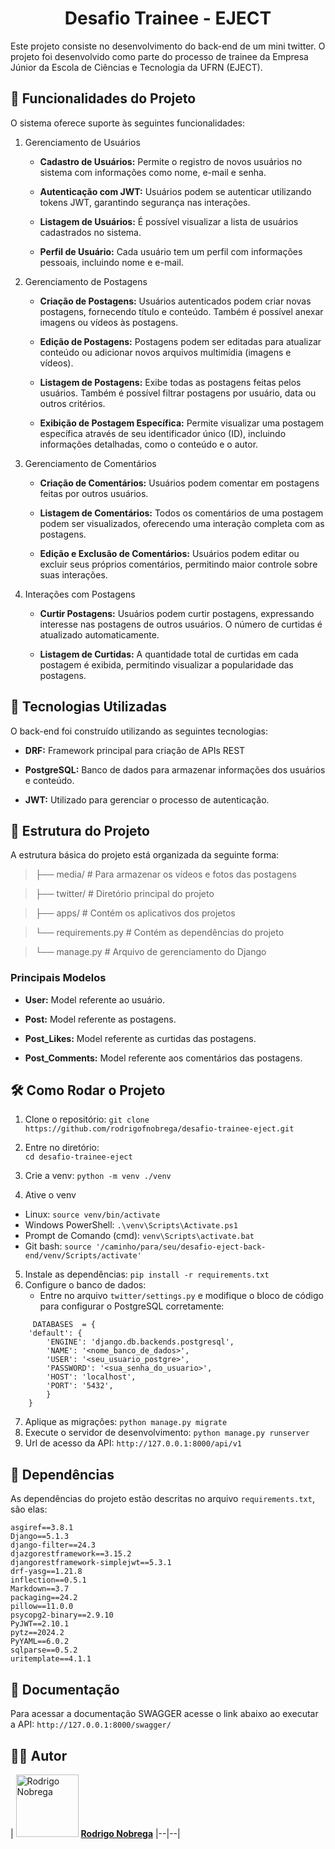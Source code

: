 
<h1 align="center"> Desafio Trainee - EJECT </h1>
Este projeto consiste no desenvolvimento do back-end de um mini twitter. O projeto foi desenvolvido como parte do processo de trainee da Empresa Júnior da Escola de Ciências e Tecnologia da UFRN (EJECT). 

## 🔧 Funcionalidades do Projeto

O sistema oferece suporte às seguintes funcionalidades:

1. Gerenciamento de Usuários

	- **Cadastro de Usuários:** Permite o registro de novos usuários no sistema com informações como nome, e-mail e senha.

	- **Autenticação com JWT:** Usuários podem se autenticar utilizando tokens JWT, garantindo segurança nas interações.

	- **Listagem de Usuários:** É possível visualizar a lista de usuários cadastrados no sistema.

	- **Perfil de Usuário:** Cada usuário tem um perfil com informações pessoais, incluindo nome e e-mail.

2. Gerenciamento de Postagens

	- **Criação de Postagens:** Usuários autenticados podem criar novas postagens, fornecendo título e conteúdo. Também é possível anexar imagens ou vídeos às postagens.

	- **Edição de Postagens:** Postagens podem ser editadas para atualizar conteúdo ou adicionar novos arquivos multimídia (imagens e vídeos).

	 - **Listagem de Postagens:** Exibe todas as postagens feitas pelos usuários. Também é possível filtrar postagens por usuário, data ou outros critérios.

	- **Exibição de Postagem Específica:** Permite visualizar uma postagem específica através de seu identificador único (ID), incluindo informações detalhadas, como o conteúdo e o autor.

  

3. Gerenciamento de Comentários

	- **Criação de Comentários:** Usuários podem comentar em postagens feitas por outros usuários.

	- **Listagem de Comentários:** Todos os comentários de uma postagem podem ser visualizados, oferecendo uma interação completa com as postagens.

	- **Edição e Exclusão de Comentários:** Usuários podem editar ou excluir seus próprios comentários, permitindo maior controle sobre suas interações.

4. Interações com Postagens
	- **Curtir Postagens:** Usuários podem curtir postagens, expressando interesse nas postagens de outros usuários. O número de curtidas é atualizado automaticamente.

	- **Listagem de Curtidas:** A quantidade total de curtidas em cada postagem é exibida, permitindo visualizar a popularidade das postagens.

## 🚀 Tecnologias Utilizadas
O back-end foi construído utilizando as seguintes tecnologias:

-  **DRF:** Framework principal para criação de APIs REST

-  **PostgreSQL:** Banco de dados para armazenar informações dos usuários e conteúdo.

- **JWT:** Utilizado para gerenciar o processo de autenticação.

## 📁 Estrutura do Projeto

A estrutura básica do projeto está organizada da seguinte forma:


> ├── media/ # Para armazenar os vídeos e fotos das postagens

> ├── twitter/ # Diretório principal do projeto

> ├── apps/ # Contém os aplicativos dos projetos 

> └── requirements.py # Contém as dependências do projeto

> └── manage.py # Arquivo de gerenciamento do Django

### Principais Modelos

-  **User:** Model referente ao usuário.
  
-  **Post:** Model referente as postagens.

-  **Post_Likes:** Model referente as curtidas das postagens.  

-  **Post_Comments:** Model referente aos comentários das postagens.

## 🛠 Como Rodar o Projeto

1. Clone o repositório:
`git clone https://github.com/rodrigofnobrega/desafio-trainee-eject.git`

2. Entre no diretório:  
`cd desafio-trainee-eject`

3. Crie a venv:
`python -m venv ./venv`

4. Ative o venv
- Linux:
`source venv/bin/activate`
- Windows PowerShell:
`.\venv\Scripts\Activate.ps1`
- Prompt de Comando (cmd):
`venv\Scripts\activate.bat`
- Git bash:
`source '/caminho/para/seu/desafio-eject-back-end/venv/Scripts/activate'`
5. Instale as dependências:
`pip install -r requirements.txt`
6. Configure o banco de dados:
	- Entre no arquivo `twitter/settings.py` e modifique o bloco de código para configurar o PostgreSQL corretamente:
```
     DATABASES  = {
    'default': {
	    'ENGINE': 'django.db.backends.postgresql',
	    'NAME': '<nome_banco_de_dados>',
	    'USER': '<seu_usuario_postgre>',
	    'PASSWORD': '<sua_senha_do_usuario>',
	    'HOST': 'localhost',
	    'PORT': '5432',
	    }
    }
```
7. Aplique as migrações:
`python manage.py migrate`
8. Execute o servidor de desenvolvimento:
`python manage.py runserver`
9. Url de acesso da API:
`http://127.0.0.1:8000/api/v1`

## 🧩 Dependências 
As dependências do projeto estão descritas no arquivo `requirements.txt`, são elas:
``` 
asgiref==3.8.1
Django==5.1.3
django-filter==24.3
djazgorestframework==3.15.2
djangorestframework-simplejwt==5.3.1
drf-yasg==1.21.8
inflection==0.5.1
Markdown==3.7
packaging==24.2
pillow==11.0.0
psycopg2-binary==2.9.10
PyJWT==2.10.1
pytz==2024.2
PyYAML==6.0.2
sqlparse==0.5.2
uritemplate==4.1.1
```

## 📄 Documentação 

Para acessar a documentação SWAGGER acesse o link abaixo ao executar a API:
`http://127.0.0.1:8000/swagger/`

## 🧑‍💻 Autor

| <img src="https://github.com/rodrigofnobrega.png" alt="Rodrigo Nobrega" width="100" height="100"/> **[Rodrigo Nobrega](https://github.com/rodrigofnobrega)** 
|--|--|
